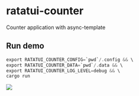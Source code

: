 # ratatui-counter

Counter application with async-template

## Run demo

```rust
export RATATUI_COUNTER_CONFIG=`pwd`/.config && \
export RATATUI_COUNTER_DATA=`pwd`/.data && \
export RATATUI_COUNTER_LOG_LEVEL=debug && \
cargo run
```

![](https://user-images.githubusercontent.com/1813121/271287288-057a0fe9-9f6d-4f8c-963c-ca2725721bdd.gif)
